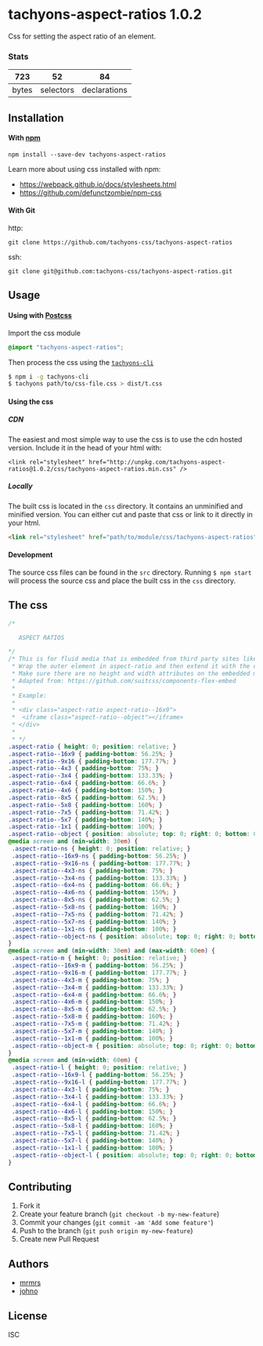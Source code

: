 # tachyons-aspect-ratios 1.0.2

Css for setting the aspect ratio of an element.

### Stats

723 | 52 | 84
---|---|---
bytes | selectors | declarations

## Installation

#### With [npm](https://npmjs.com)

```
npm install --save-dev tachyons-aspect-ratios
```

Learn more about using css installed with npm:
* https://webpack.github.io/docs/stylesheets.html
* https://github.com/defunctzombie/npm-css

#### With Git

http:
```
git clone https://github.com/tachyons-css/tachyons-aspect-ratios
```

ssh:
```
git clone git@github.com:tachyons-css/tachyons-aspect-ratios.git
```

## Usage

#### Using with [Postcss](https://github.com/postcss/postcss)

Import the css module

```css
@import "tachyons-aspect-ratios";
```

Then process the css using the [`tachyons-cli`](https://github.com/tachyons-css/tachyons-cli)

```sh
$ npm i -g tachyons-cli
$ tachyons path/to/css-file.css > dist/t.css
```

#### Using the css

##### CDN
The easiest and most simple way to use the css is to use the cdn hosted version. Include it in the head of your html with:

```
<link rel="stylesheet" href="http://unpkg.com/tachyons-aspect-ratios@1.0.2/css/tachyons-aspect-ratios.min.css" />
```

##### Locally
The built css is located in the `css` directory. It contains an unminified and minified version.
You can either cut and paste that css or link to it directly in your html.

```html
<link rel="stylesheet" href="path/to/module/css/tachyons-aspect-ratios">
```

#### Development

The source css files can be found in the `src` directory.
Running `$ npm start` will process the source css and place the built css in the `css` directory.

## The css

```css
/*

   ASPECT RATIOS

*/
/* This is for fluid media that is embedded from third party sites like youtube, vimeo etc.
 * Wrap the outer element in aspect-ratio and then extend it with the desired ratio i.e
 * Make sure there are no height and width attributes on the embedded media.
 * Adapted from: https://github.com/suitcss/components-flex-embed
 *
 * Example:
 *
 * <div class="aspect-ratio aspect-ratio--16x9">
 *  <iframe class="aspect-ratio--object"></iframe>
 * </div>
 *
 * */
.aspect-ratio { height: 0; position: relative; }
.aspect-ratio--16x9 { padding-bottom: 56.25%; }
.aspect-ratio--9x16 { padding-bottom: 177.77%; }
.aspect-ratio--4x3 { padding-bottom: 75%; }
.aspect-ratio--3x4 { padding-bottom: 133.33%; }
.aspect-ratio--6x4 { padding-bottom: 66.6%; }
.aspect-ratio--4x6 { padding-bottom: 150%; }
.aspect-ratio--8x5 { padding-bottom: 62.5%; }
.aspect-ratio--5x8 { padding-bottom: 160%; }
.aspect-ratio--7x5 { padding-bottom: 71.42%; }
.aspect-ratio--5x7 { padding-bottom: 140%; }
.aspect-ratio--1x1 { padding-bottom: 100%; }
.aspect-ratio--object { position: absolute; top: 0; right: 0; bottom: 0; left: 0; width: 100%; height: 100%; z-index: 100; }
@media screen and (min-width: 30em) {
 .aspect-ratio-ns { height: 0; position: relative; }
 .aspect-ratio--16x9-ns { padding-bottom: 56.25%; }
 .aspect-ratio--9x16-ns { padding-bottom: 177.77%; }
 .aspect-ratio--4x3-ns { padding-bottom: 75%; }
 .aspect-ratio--3x4-ns { padding-bottom: 133.33%; }
 .aspect-ratio--6x4-ns { padding-bottom: 66.6%; }
 .aspect-ratio--4x6-ns { padding-bottom: 150%; }
 .aspect-ratio--8x5-ns { padding-bottom: 62.5%; }
 .aspect-ratio--5x8-ns { padding-bottom: 160%; }
 .aspect-ratio--7x5-ns { padding-bottom: 71.42%; }
 .aspect-ratio--5x7-ns { padding-bottom: 140%; }
 .aspect-ratio--1x1-ns { padding-bottom: 100%; }
 .aspect-ratio--object-ns { position: absolute; top: 0; right: 0; bottom: 0; left: 0; width: 100%; height: 100%; z-index: 100; }
}
@media screen and (min-width: 30em) and (max-width: 60em) {
 .aspect-ratio-m { height: 0; position: relative; }
 .aspect-ratio--16x9-m { padding-bottom: 56.25%; }
 .aspect-ratio--9x16-m { padding-bottom: 177.77%; }
 .aspect-ratio--4x3-m { padding-bottom: 75%; }
 .aspect-ratio--3x4-m { padding-bottom: 133.33%; }
 .aspect-ratio--6x4-m { padding-bottom: 66.6%; }
 .aspect-ratio--4x6-m { padding-bottom: 150%; }
 .aspect-ratio--8x5-m { padding-bottom: 62.5%; }
 .aspect-ratio--5x8-m { padding-bottom: 160%; }
 .aspect-ratio--7x5-m { padding-bottom: 71.42%; }
 .aspect-ratio--5x7-m { padding-bottom: 140%; }
 .aspect-ratio--1x1-m { padding-bottom: 100%; }
 .aspect-ratio--object-m { position: absolute; top: 0; right: 0; bottom: 0; left: 0; width: 100%; height: 100%; z-index: 100; }
}
@media screen and (min-width: 60em) {
 .aspect-ratio-l { height: 0; position: relative; }
 .aspect-ratio--16x9-l { padding-bottom: 56.25%; }
 .aspect-ratio--9x16-l { padding-bottom: 177.77%; }
 .aspect-ratio--4x3-l { padding-bottom: 75%; }
 .aspect-ratio--3x4-l { padding-bottom: 133.33%; }
 .aspect-ratio--6x4-l { padding-bottom: 66.6%; }
 .aspect-ratio--4x6-l { padding-bottom: 150%; }
 .aspect-ratio--8x5-l { padding-bottom: 62.5%; }
 .aspect-ratio--5x8-l { padding-bottom: 160%; }
 .aspect-ratio--7x5-l { padding-bottom: 71.42%; }
 .aspect-ratio--5x7-l { padding-bottom: 140%; }
 .aspect-ratio--1x1-l { padding-bottom: 100%; }
 .aspect-ratio--object-l { position: absolute; top: 0; right: 0; bottom: 0; left: 0; width: 100%; height: 100%; z-index: 100; }
}
```

## Contributing

1. Fork it
2. Create your feature branch (`git checkout -b my-new-feature`)
3. Commit your changes (`git commit -am 'Add some feature'`)
4. Push to the branch (`git push origin my-new-feature`)
5. Create new Pull Request

## Authors

* [mrmrs](http://mrmrs.io)
* [johno](http://johnotander.com)

## License

ISC

